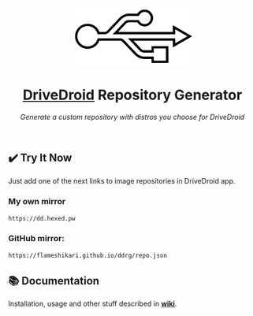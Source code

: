 <br>
<p align="center">
  <img src="./src/assets/html/logo.svg" width="250" alt="">
</p>
  <h1 align="center">
    <a href="https://www.drivedroid.io/">DriveDroid</a> Repository Generator
  </h1>
  <p align="center">
    <i>Generate a custom repository with distros you choose for DriveDroid</i>
  </p>
</p>
<br>

## ✔️ Try It Now

Just add one of the next links to image repositories in DriveDroid app.

### My own mirror
```
https://dd.hexed.pw
```

### GitHub mirror:
```
https://flameshikari.github.io/ddrg/repo.json
```

## 📚 Documentation

Installation, usage and other stuff described in **[wiki](https://github.com/flameshikari/ddrg/wiki)**.